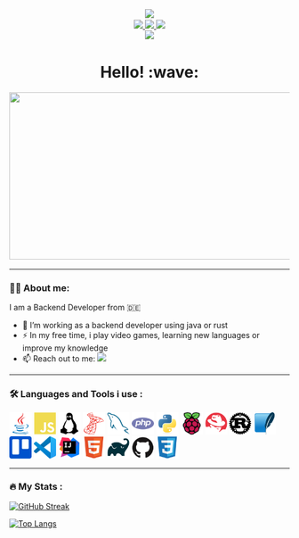 <div id="header" align="center">
  <img src="https://media4.giphy.com/media/hS42TuYYnANLFR9IRQ/giphy_s.gif?cid=ecf05e474c8qp1s5qy0a5ckmkgx8a039ia9qxcffxt97ewaq&ep=v1_stickers_search&rid=giphy_s.gif&ct=ts" width="100"/>
  <div id="badges">
    <a href="https://discord.gg/XDJ6a6VXYH">
      <img src="https://img.shields.io/badge/Discord-7289da?style=for-the-badge&logo=discord"/>
    </a>
    <a href="https://jxson.de">
      <img src="https://img.shields.io/badge/About--me-A5668B?style=for-the-badge&logo=pinboard">
    </a>
    <a href="https://www.youtube.com/channel/UCdJAYw6Johc6eK_4vKiTayw">
      <img src="https://img.shields.io/badge/Youtube-red?style=for-the-badge&logo=youtube">
    </a>
  </div>
  <img src="https://komarev.com/ghpvc/?username=dev-json&style=for-the-badge&color=A43B3B"/>
  <h1>
    Hello! :wave:
  </h1>
</div>
<div align="center">
  <img src="https://media.giphy.com/media/dWesBcTLavkZuG35MI/giphy.gif" width="600" height="300"/>
</div>

---

### :man_technologist: About me:
I am a Backend Developer from :de: 
- :telescope: I’m working as a backend developer using java or rust
- :zap: In my free time, i play video games, learning new languages or improve my knowledge
- :mailbox: Reach out to me: <a href="mailto::jason.mey11@gmail.com"> <img src="https://img.shields.io/badge/Mail-1bbcfa?style=flat&logo=gmail&logoColor=ffffff"> </a>

---

### :hammer_and_wrench: Languages and Tools i use :
<div>
  <img src="https://github.com/devicons/devicon/blob/master/icons/java/java-original.svg" alt="Java" width="40" height="40">
  <img src="https://github.com/devicons/devicon/blob/master/icons/javascript/javascript-plain.svg" alt="Javascript" width="40" height="40">
  <img src="https://github.com/devicons/devicon/blob/master/icons/linux/linux-plain.svg" alt="Linux" width="40" height="40">
  <img src="https://github.com/devicons/devicon/blob/master/icons/microsoftsqlserver/microsoftsqlserver-plain.svg" alt="Microsoft SQL Server" width="40" height="40">
  <img src="https://github.com/devicons/devicon/blob/master/icons/mysql/mysql-plain.svg" alt="MySQL" width="40" height="40">
  <img src="https://github.com/devicons/devicon/blob/master/icons/php/php-plain.svg" alt="PHP" width="40" height="40">
  <img src="https://github.com/devicons/devicon/blob/master/icons/python/python-original.svg" alt="Python" width="40" height="40">
  <img src="https://github.com/devicons/devicon/blob/master/icons/raspberrypi/raspberrypi-original.svg" alt="Raspberry Pi" width="40" height="40">
  <img src="https://github.com/devicons/devicon/blob/master/icons/redhat/redhat-plain.svg" alt="RedHat" width="40" height="40">
  <img src="https://github.com/devicons/devicon/blob/master/icons/rust/rust-plain.svg" alt="Rust" width="40" height="40">
  <img src="https://github.com/devicons/devicon/blob/master/icons/sqlite/sqlite-original.svg" alt="SQLite" width="40" height="40">
  <img src="https://github.com/devicons/devicon/blob/master/icons/trello/trello-plain.svg" alt="Trello" width="40" height="40">
  <img src="https://github.com/devicons/devicon/blob/master/icons/vscode/vscode-original.svg" alt="VSCode" width="40" height="40">
  <img src="https://github.com/devicons/devicon/blob/master/icons/intellij/intellij-original.svg" alt="IntelliJ" width="40" height="40">
  <img src="https://github.com/devicons/devicon/blob/master/icons/html5/html5-original.svg" alt="HTML5" width="40" height="40">
  <img src="https://github.com/devicons/devicon/blob/master/icons/gradle/gradle-plain.svg" alt="Gradle" width="40" height="40">
  <img src="https://github.com/devicons/devicon/blob/master/icons/github/github-original.svg" alt="Github" width="40" height="40"/>
  <img src="https://github.com/devicons/devicon/blob/master/icons/css3/css3-original.svg" alt="CSS3" width="40" height="40"/>
  <!--<img src="" width="40" height="40"/>
  <img src="" width="40" height="40"/>
  <img src="" width="40" height="40"/>-->
</div>

---

### :fire: My Stats :
[![GitHub Streak](https://github-readme-streak-stats.herokuapp.com?user=dev-json&theme=dark&hide_border=true)](https://git.io/streak-stats)

[![Top Langs](https://github-readme-stats.vercel.app/api/top-langs/?username=dev-json&show_icons=true&theme=dark&title_color=cd3232&text_color=e8e8e8&locale=en&layout=donut)](https://github.com/anuraghazra/github-readme-stats)

<!--<img src="https://img.shields.io/badge/Java-white?style=for-the-badge">
<img src="https://img.shields.io/badge/rust-black?style=for-the-badge&logo=rust">-->
